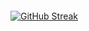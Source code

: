 <p><img align="center" src="https://github-readme-stats.vercel.app/api/top-langs?username=Jasn57&show_icons=true&locale=en&layout=compact" alt="" /></p>

[![GitHub Streak](https://streak-stats.demolab.com?user=Jasn57&theme=dark)](https://git.io/streak-stats)
